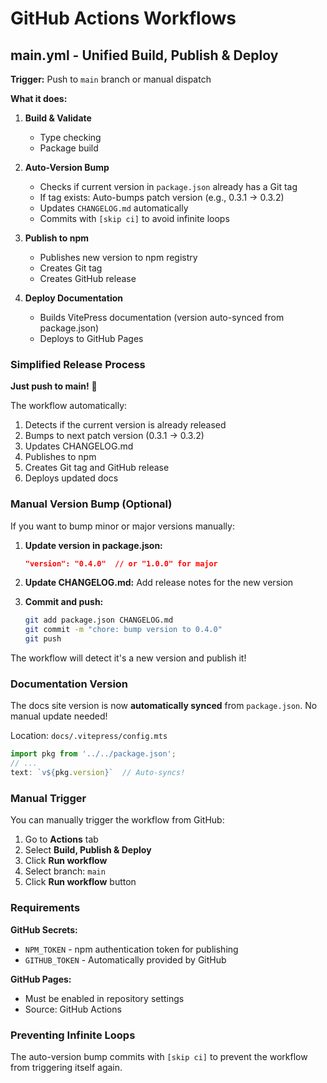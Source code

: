 # GitHub Actions Workflows

## main.yml - Unified Build, Publish & Deploy

**Trigger:** Push to `main` branch or manual dispatch

**What it does:**
1. **Build & Validate**
   - Type checking
   - Package build

2. **Auto-Version Bump**
   - Checks if current version in `package.json` already has a Git tag
   - If tag exists: Auto-bumps patch version (e.g., 0.3.1 → 0.3.2)
   - Updates `CHANGELOG.md` automatically
   - Commits with `[skip ci]` to avoid infinite loops

3. **Publish to npm**
   - Publishes new version to npm registry
   - Creates Git tag
   - Creates GitHub release

4. **Deploy Documentation**
   - Builds VitePress documentation (version auto-synced from package.json)
   - Deploys to GitHub Pages

### Simplified Release Process

**Just push to main!** 🎉

The workflow automatically:
1. Detects if the current version is already released
2. Bumps to next patch version (0.3.1 → 0.3.2)
3. Updates CHANGELOG.md
4. Publishes to npm
5. Creates Git tag and GitHub release
6. Deploys updated docs

### Manual Version Bump (Optional)

If you want to bump minor or major versions manually:

1. **Update version in package.json:**
   ```json
   "version": "0.4.0"  // or "1.0.0" for major
   ```

2. **Update CHANGELOG.md:**
   Add release notes for the new version

3. **Commit and push:**
   ```bash
   git add package.json CHANGELOG.md
   git commit -m "chore: bump version to 0.4.0"
   git push
   ```

The workflow will detect it's a new version and publish it!

### Documentation Version

The docs site version is now **automatically synced** from `package.json`. No manual update needed!

Location: `docs/.vitepress/config.mts`
```typescript
import pkg from '../../package.json';
// ...
text: `v${pkg.version}`  // Auto-syncs!
```

### Manual Trigger

You can manually trigger the workflow from GitHub:
1. Go to **Actions** tab
2. Select **Build, Publish & Deploy**
3. Click **Run workflow**
4. Select branch: `main`
5. Click **Run workflow** button

### Requirements

**GitHub Secrets:**
- `NPM_TOKEN` - npm authentication token for publishing
- `GITHUB_TOKEN` - Automatically provided by GitHub

**GitHub Pages:**
- Must be enabled in repository settings
- Source: GitHub Actions

### Preventing Infinite Loops

The auto-version bump commits with `[skip ci]` to prevent the workflow from triggering itself again.
